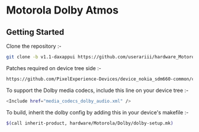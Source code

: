 Motorola Dolby Atmos
====================

Getting Started
---------------
Clone the repository :-

```bash
git clone -b v1.1-daxappui https://github.com/userariii/hardware_Motorola_Dolby.git hardware/Motorola/Dolby
```

Patches required on device tree side :-

```bash
https://github.com/PixelExperience-Devices/device_nokia_sdm660-common/commit/71f4263651dbd56b5a2685fa01925986b652b4d6
```

To support the Dolby media codecs, include this line on your device tree :-

```bash
<Include href="media_codecs_dolby_audio.xml" />
```

To build, inherit the dolby config by adding this in your device's makefile :-

```bash
$(call inherit-product, hardware/Motorola/Dolby/dolby-setup.mk)
```
